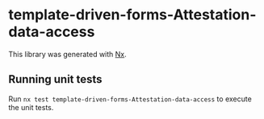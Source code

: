 # template-driven-forms-Attestation-data-access

This library was generated with [Nx](https://nx.dev).

## Running unit tests

Run `nx test template-driven-forms-Attestation-data-access` to execute the unit tests.
